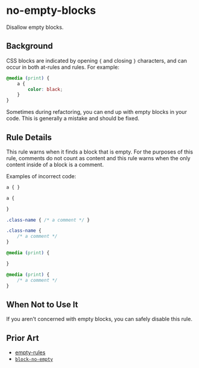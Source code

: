 # no-empty-blocks

Disallow empty blocks.

## Background

CSS blocks are indicated by opening `{` and closing `}` characters, and can occur in both at-rules and rules. For example:

```css
@media (print) {
    a {
        color: black;
    }
}
```

Sometimes during refactoring, you can end up with empty blocks in your code. This is generally a mistake and should be fixed.

## Rule Details

This rule warns when it finds a block that is empty. For the purposes of this rule, comments do not count as content and this rule warns when the only content inside of a block is a comment.

Examples of incorrect code:

```css
a { }

a {

}

.class-name { /* a comment */ }

.class-name {
    /* a comment */
}

@media (print) {

}

@media (print) {
    /* a comment */
}
```

## When Not to Use It

If you aren't concerned with empty blocks, you can safely disable this rule.

## Prior Art

* [empty-rules](https://github.com/CSSLint/csslint/wiki/Disallow-empty-rules)
* [`block-no-empty`](https://stylelint.io/user-guide/rules/block-no-empty)
